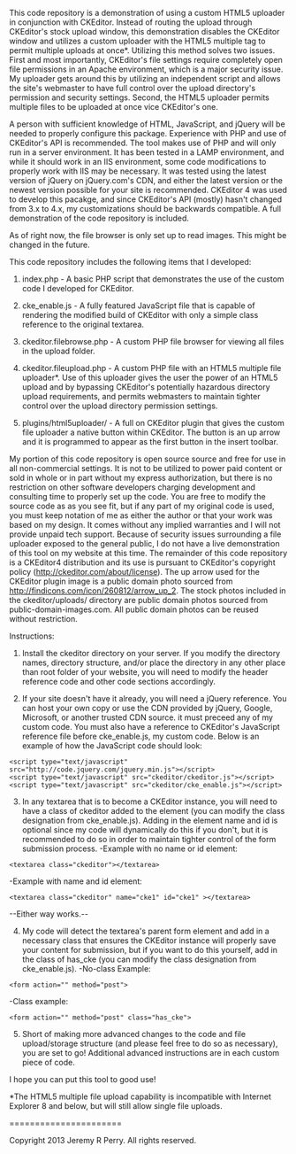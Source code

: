This code repository is a demonstration of using a custom HTML5 uploader in conjunction with CKEditor.  Instead of routing the upload through CKEditor's stock upload window, this demonstration disables the CKEditor window and utilizes a custom uploader with the HTML5 multiple tag to permit multiple uploads at once*.  Utilizing this method solves two issues.  First and most importantly, CKEditor's file settings require completely open file permissions in an Apache environment, which is a major security issue.  My uploader gets around this by utilizing an independent script and allows the site's webmaster to have full control over the upload directory's permission and security settings.  Second, the HTML5 uploader permits multiple files to be uploaded at once vice CKEditor's one.

A person with sufficient knowledge of HTML, JavaScript, and jQuery will be needed to properly configure this package.  Experience with PHP and use of CKEditor's API is recommended.  The tool makes use of PHP and will only run in a server environment.  It has been tested in a LAMP environment, and while it should work in an IIS environment, some code modifications to properly work with IIS may be necessary.  It was tested using the latest version of jQuery on jQuery.com's CDN, and either the latest version or the newest version possible for your site is recommended.  CKEditor 4 was used to develop this pacakge, and since CKEditor's API (mostly) hasn't changed from 3.x to 4.x, my customizations should be backwards compatible. A full demonstration of the code repository is included.

As of right now, the file browser is only set up to read images.  This might be changed in the future.

This code repository includes the following items that I developed:

1.  index.php - A basic PHP script that demonstrates the use of the custom code I developed for CKEditor.

2.  cke_enable.js - A fully featured JavaScript file that is capable of rendering the modified build of CKEditor with only a simple class reference to the original textarea.

3.  ckeditor.filebrowse.php - A custom PHP file browser for viewing all files in the upload folder.

4.  ckeditor.fileupload.php - A custom PHP file with an HTML5 multiple file uploader*.  Use of this uploader gives the user the power of an HTML5 upload and by bypassing CKEditor's potentially hazardous directory upload requirements, and permits webmasters to maintain tighter control over the upload directory permission settings.

5.  plugins/html5uploader/ - A full on CKEditor plugin that gives the custom file uploader a native button within CKEditor.  The button is an up arrow and it is programmed to appear as the first button in the insert toolbar.  

My portion of this code repository is open source source and free for use in all non-commercial settings.  It is not to be utilized to power paid content or sold in whole or in part without my express authorization, but there is no restriction on other software developers charging development and consulting time to properly set up the code.  You are free to modify the source code as as you see fit, but if any part of my original code is used, you must keep notation of me as either the author or that your work was based on my design.  It comes without any implied warranties and I will not provide unpaid tech support.  Because of security issues surrounding a file uploader exposed to the general public, I do not have a live demonstration of this tool on my website at this time.  The remainder of this code repository is a CKEditor4 distribution and its use is pursuant to CKEditor's copyright policy (http://ckeditor.com/about/license).  The up arrow used for the CKEditor plugin image is a public domain photo sourced from http://findicons.com/icon/260812/arrow_up_2.  The stock photos included in the ckeditor/uploads/ directory are public domain photos sourced from public-domain-images.com.  All public domain photos can be reused without restriction.

Instructions:

1.  Install the ckeditor directory on your server.  If you modify the directory names, directory structure, and/or place the directory in any other place than root folder of your website, you will need to modify the header reference code and other code sections accordingly.

2.  If your site doesn't have it already, you will need a jQuery reference.  You can host your own copy or use the CDN provided by jQuery, Google, Microsoft, or another trusted CDN source.  it must preceed any of my custom code.  You must also have a reference to CKEditor's JavaScript reference file before cke_enable.js, my custom code.  Below is an example of how the JavaScript code should look:

```
<script type="text/javascript" src="http://code.jquery.com/jquery.min.js"></script>
<script type="text/javascript" src="ckeditor/ckeditor.js"></script>
<script type="text/javascript" src="ckeditor/cke_enable.js"></script>
```

3.  In any textarea that is to become a CKEditor instance, you will need to have a class of ckeditor added to the element (you can modify the class designation from cke_enable.js).  Adding in the element name and id is optional since my code will dynamically do this if you don't, but it is recommended to do so in order to maintain tighter control of the form submission process.
-Example with no name or id element:  
```
<textarea class="ckeditor"></textarea>
```
-Example with name and id element:  
```
<textarea class="ckeditor" name="cke1" id="cke1" ></textarea>
```
--Either way works.--

4.  My code will detect the textarea's parent form element and add in a necessary class that ensures the CKEditor instance will properly save your content for submission, but if you want to do this yourself, add in the class of has_cke (you can modify the class designation from cke_enable.js).
-No-class Example: 
```
<form action="" method="post">
```
-Class example:
```
<form action="" method="post" class="has_cke">
 ```

5.  Short of making more advanced changes to the code and file upload/storage structure (and please feel free to do so as necessary), you are set to go!  Additional advanced instructions are in each custom piece of code.

I hope you can put this tool to good use!

*The HTML5 multiple file upload capability is incompatible with Internet Explorer 8 and below, but will still allow single file uploads.

======================

Copyright 2013 Jeremy R Perry.  All rights reserved.


